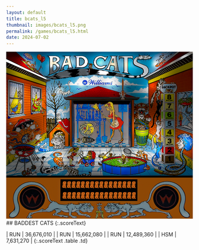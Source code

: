 ```yaml
---
layout: default
title: bcats_l5
thumbnail: images/bcats_l5.png
permalink: /games/bcats_l5.html
date: 2024-07-02
---
```


<img src="../images/bcats_l5.png" class="gameThumbnail img-fluid mx-auto align-middle">
## BADDEST CATS
{:.scoreText}

| RUN | 36,676,010 | 
| RUN | 15,662,080 | 
| RUN | 12,489,360 | 
| HSM | 7,631,270 | 
{:.scoreText .table .td}
